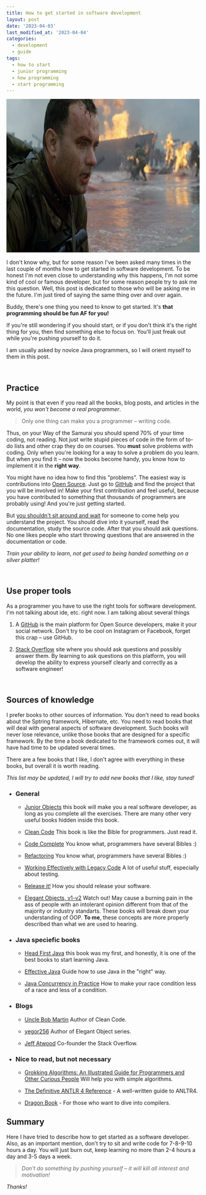 ```yaml
---
title: How to get started in software development
layout: post
date: '2023-04-03'
last_modified_at: '2023-04-04'
categories:
  - development
  - guide
tags:
  - how to start
  - junior programming
  - how programming
  - start programming
---
```


<img height="400" title="Saving private Rayan" alt="Saving private Rayan" src="/assets/images/how-to-save.jpeg">

I don't know why, but for some reason I've been asked many times in the last couple of months how to get started in software development. To be honest I'm not even close to understanding why this happens, I'm not some kind of cool or famous developer, but for some reason people try to ask me this question. Well, this post is dedicated to those who will be asking me in the future.  I'm just tired of saying the same thing over and over again.

Buddy, there's one thing you need to know to get started. It's **that programming should be fun AF for you!**

If you're still wondering if you should start, or if you don't think it's the right thing for you, then find something else to focus on. You'll just freak out while you're pushing yourself to do it.

I am usually asked by novice Java programmers, so I will orient myself to them in this post.

<br/>


## Practice

My point is that even if you read all the books, blog posts, and articles in the world, *you won't become a real programmer*.

> Only one thing can make you a programmer – writing code.

Thus, on your Way of the Samurai you should spend 70% of your time coding, not reading. Not just write stupid pieces of code in the form of to-do lists and other crap they do on courses. You **must** solve problems with coding. Only when you're looking for a way to solve a problem do you learn. But when you find it – now the books become handy, you know how to implement it in the **right way**.

You might have no idea how to find this "problems". The easiest way is contributions into [Open Source](https://en.wikipedia.org/wiki/Open_source). Just go to [GitHub](https://github.com/) and find the project that you will be involved in! Make your first contribution and feel useful, because you have contributed to something that thousands of programmers are probably using! And you're just getting started.

But [you shouldn't sit around and wait](https://www.yegor256.com/2015/02/16/it-is-not-a-school.html) for someone to come help you understand the project. You should dive into it yourself, read the documentation, study the source code. After that you should ask questions. No one likes people who start throwing questions that are answered in the documentation or code. 

*Train your ability to learn, not get used to being handed something on a silver platter!*

<br/>


## Use proper tools

As a programmer you have to use the right tools for software development. I'm not talking about ide, etc. right now. I am talking about several things

  1. A [GitHub](https://github.com/) is the main platform for Open Source developers, make it your social network. Don't try to be cool on Instagram or Facebook, forget this crap – use GitHub.

  2. [Stack Overflow](https://stackoverflow.com/) site where you should ask questions and possibly answer them. By learning to ask questions on this platform, you will develop the ability to express yourself clearly and correctly as a software engineer!

<br/>

## Sources of knowledge

I prefer books to other sources of information. You don't need to read books about the Sptring framework, Hibernate, etc. 
You need to read books that will deal with general aspects of software development. 
Such books will never lose relevance, unlike those books that are designed for a specific framework. 
By the time a book dedicated to the framework comes out, it will have had time to be updated several times.

There are a few books that I like, I don't agree with everything in these books, but overall it is worth reading.

*This list may be updated, I will try to add new books that I like, stay tuned!*

- ### General
  - [Junior Objects](https://www.yegor256.com/junior-objects.html) this book will make you a real software developer, as long as you complete all the exercises. There are many other very useful books hidden inside this book.

  - [Clean Code](https://www.amazon.com/Clean-Code-Robert-Martin-Craftsmanship/dp/B08LF126HT) This book is like the Bible for programmers. Just read it.

  - [Code Complete](https://en.wikipedia.org/wiki/Code_Complete) You know what, programmers have several Bibles :)

  - [Refactoring](https://martinfowler.com/books/refactoring.html) You know what, programmers have several Bibles :) 

  - [Working Effectively with Legacy Code](https://www.amazon.com/Working-Effectively-Legacy-Michael-Feathers/dp/0131177052) A lot of useful stuff, especially about testing.

  - [Release it!](https://www.amazon.com/Release-Design-Deploy-Production-Ready-Software-ebook/dp/B079YWMY2V) How you should release your software.

  - [Elegant Objects, v1-v2](https://www.yegor256.com/elegant-objects.html) Watch out! May cause a burning pain in the ass of people with an intolerant opinion different from that of the majority or industry standarts. 
  These books will break down your understanding of OOP. 
  **To me**, these concepts are more properly described than what we are used to hearing.

- ### Java speciefic books
  - [Head First Java](https://www.oreilly.com/library/view/head-first-java/9781492091646/) this book was my first, and honestly, it is one of the best books to start learning Java.

  - [Effective Java](https://www.oreilly.com/library/view/effective-java-3rd/9780134686097/) Guide how to use Java in the "right" way.

  - [Java Concurrency in Practice](https://www.oreilly.com/library/view/java-concurrency-in/0321349601/) How to make your race condition less of a race and less of a condition.

- ### Blogs
  - [Uncle Bob Martin](http://blog.cleancoder.com/) Author of Clean Code.

  - [yegor256](https://yegor256.com) Author of Elegant Object series.

  - [Jeff Atwood](https://blog.codinghorror.com/) Co-founder the Stack Overflow.

- ### Nice to read, but not necessary
  - [Grokking Algorithms: An Illustrated Guide for Programmers and Other Curious People](https://www.amazon.com/Grokking-Algorithms-illustrated-programmers-curious/dp/1617292230) Will help you with simple algorithms.

  - [The Definitive ANTLR 4 Reference](https://www.amazon.com/Definitive-ANTLR-4-Reference/dp/1934356999) - A well-written guide to ANLTR4.

  - [Dragon Book](https://www.amazon.com/exec/obidos/ASIN/0321486811/acmorg-20) - For those who want to dive into compilers.

## Summary

Here I have tried to describe how to get started as a software developer. Also, as an important mention, don't try to sit and write code for 7-8-9-10 hours a day. You will just burn out, keep learning no more than 2-4 hours a day and 3-5 days a week. 

> *Don't do something by pushing yourself – it will kill all interest and motivation!*

*Thanks!*
